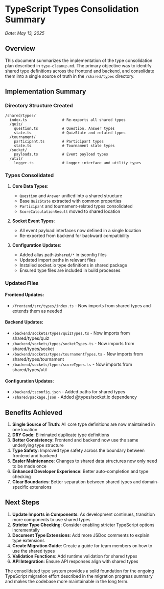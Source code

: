 # TypeScript Types Consolidation Summary

*Date: May 13, 2025*

## Overview

This document summarizes the implementation of the type consolidation plan described in `type-cleanup.md`. The primary objective was to identify shared type definitions across the frontend and backend, and consolidate them into a single source of truth in the `/shared/types` directory.

## Implementation Summary

### Directory Structure Created
```
/shared/types/
  index.ts                # Re-exports all shared types
  /quiz/
    question.ts           # Question, Answer types
    state.ts              # QuizState and related types
  /tournament/
    participant.ts        # Participant types
    state.ts              # Tournament state types
  /socket/
    payloads.ts           # Event payload types
  /util/
    logger.ts             # Logger interface and utility types
```

### Types Consolidated

1. **Core Data Types**:
   - `Question` and `Answer` unified into a shared structure
   - Base `QuizState` extracted with common properties
   - `Participant` and tournament-related types consolidated
   - `ScoreCalculationResult` moved to shared location

2. **Socket Event Types**:
   - All event payload interfaces now defined in a single location
   - Re-exported from backend for backward compatibility

3. **Configuration Updates**:
   - Added alias path `@shared/*` in tsconfig files
   - Updated import paths in relevant files
   - Installed socket.io type definitions in shared package
   - Ensured type files are included in build processes

### Updated Files

#### Frontend Updates:
- `/frontend/src/types/index.ts` - Now imports from shared types and extends them as needed

#### Backend Updates:
- `/backend/sockets/types/quizTypes.ts` - Now imports from shared/types/quiz
- `/backend/sockets/types/socketTypes.ts` - Now imports from shared/types/socket
- `/backend/sockets/types/tournamentTypes.ts` - Now imports from shared/types/tournament
- `/backend/sockets/types/scoreTypes.ts` - Now imports from shared/types/util

#### Configuration Updates:
- `/backend/tsconfig.json` - Added paths for shared types
- `/shared/package.json` - Added @types/socket.io dependency

## Benefits Achieved

1. **Single Source of Truth**: All core type definitions are now maintained in one location
2. **DRY Code**: Eliminated duplicate type definitions
3. **Better Consistency**: Frontend and backend now use the same underlying type structure
4. **Type Safety**: Improved type safety across the boundary between frontend and backend
5. **Easier Maintenance**: Changes to shared data structures now only need to be made once
6. **Enhanced Developer Experience**: Better auto-completion and type checking
7. **Clear Boundaries**: Better separation between shared types and domain-specific extensions

## Next Steps

1. **Update Imports in Components**: As development continues, transition more components to use shared types
2. **Stricter Type Checking**: Consider enabling stricter TypeScript options incrementally
3. **Document Type Extensions**: Add more JSDoc comments to explain type extensions
4. **Create Migration Guide**: Create a guide for team members on how to use the shared types
5. **Validation Functions**: Add runtime validation for shared types
6. **API Integration**: Ensure API responses align with shared types

The consolidated type system provides a solid foundation for the ongoing TypeScript migration effort described in the migration progress summary and makes the codebase more maintainable in the long term.
